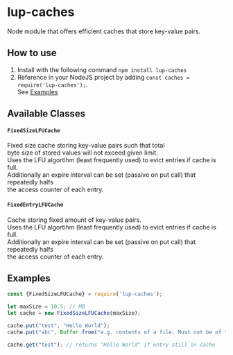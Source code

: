 # lup-caches
Node module that offers efficient caches that store key-value pairs.

## How to use
1. Install with the following command `npm install lup-caches`  
2. Reference in your NodeJS project by adding `const caches = require('lup-caches');`.  
See [Examples](#examples)

## Available Classes
#### `FixedSizeLFUCache`
Fixed size cache storing key-value pairs such that total  
byte size of stored values will not exceed given limit.  
Uses the LFU algortihm (least frequently used) to evict entries if cache is full.  
Additionally an expire interval can be set (passive on put call) that repeatedly halfs  
the access counter of each entry.  

#### `FixedEntryLFUCache`
Cache storing fixed amount of key-value pairs.  
Uses the LFU algortihm (least frequently used) to evict entries if cache is full.  
Additionally an expire interval can be set (passive on put call) that repeatedly halfs  
the access counter of each entry.  


## Examples
```javascript
const {FixedSizeLFUCache} = require('lup-caches');

let maxSize = 10.5; // MB
let cache = new FixedSizeLFUCache(maxSize);

cache.put("test", "Hello World");
cache.put("abc", Buffer.from("e.g. contents of a file. Must not be of type string"));

cache.get("test"); // returns "Hello World" if entry still in cache
```

